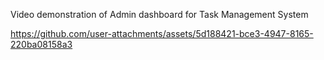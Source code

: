 Video demonstration of Admin dashboard for Task Management System


https://github.com/user-attachments/assets/5d188421-bce3-4947-8165-220ba08158a3


